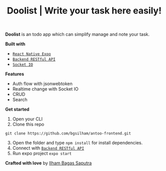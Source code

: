 <h1 align='center'>Doolist | Write your task here easily!</h1>

<br>


**Doolist** is an todo app which can simplify manage and note your task.


**Built with**

- [`React Native Expo`](https://reactnative.dev/)
- [`Backend RESTful API`](https://github.com/bgsilham/doolist-backend)
- [`Socket IO`](https://socket.io/)


**Features**

- Auth flow with jsonwebtoken
- Realtime change with Socket IO
- CRUD
- Search


**Get started**

1. Open your CLI
2. Clone this repo

```
git clone https://github.com/bgsilham/antoo-frontend.git
```

3. Open the folder and type `npm install` for install dependencies.
4. Connect with [`Backend RESTful API`](https://github.com/bgsilham/doolist-backend)
5. Run expo project `expo start`


**Crafted with love** by [Ilham Bagas Saputra](https://instagram.com/ilhambagasaputra)
